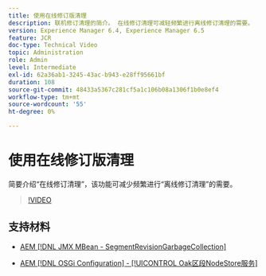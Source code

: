```yaml
---
title: 使用在线修订版清理
description: 联机修订清理的简介。 在线修订清理可减轻频繁进行离线修订清理的需要。
version: Experience Manager 6.4, Experience Manager 6.5
feature: JCR
doc-type: Technical Video
topic: Administration
role: Admin
level: Intermediate
exl-id: 62a36ab1-3245-43ac-b943-e28ff95661bf
duration: 108
source-git-commit: 48433a5367c281cf5a1c106b08a1306f1b0e8ef4
workflow-type: tm+mt
source-wordcount: '55'
ht-degree: 0%

---
```


# 使用在线修订版清理

简要介绍“在线修订清理”，该功能可减少频繁进行“离线修订清理”的需要。

>[!VIDEO](https://video.tv.adobe.com/v/30293?quality=12&learn=on&captions=chi_hans)

## 支持材料

* [AEM [!DNL JMX MBean - SegmentRevisionGarbageCollection]](http://localhost:4502/system/console/jmx/org.apache.jackrabbit.oak%3Aname%3DSegment+node+store+revision+garbage+collection%2Ctype%3DSegmentRevisionGarbageCollection)

* [AEM [!DNL OSGi Configuration] - [!UICONTROL Oak区段NodeStore服务]](http://localhost:4502/system/console/configMgr/org.apache.jackrabbit.oak.segment.SegmentNodeStoreService)
